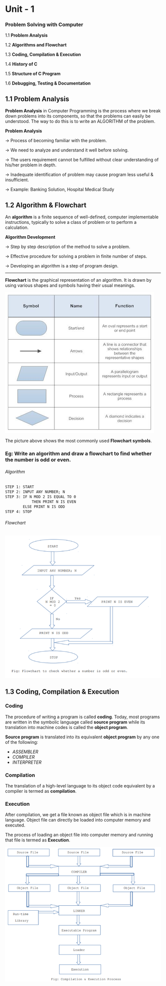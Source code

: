 # Unit - 1
### Problem Solving with Computer

1.1 **Problem Analysis**

1.2 **Algorithms and Flowchart**

1.3 **Coding, Compilation & Execution**

1.4 **History of C**

1.5 **Structure of C Program**

1.6 **Debugging, Testing & Documentation**

## 1.1 Problem Analysis

**Problem Analysis** in Computer Programming is the process where we break down problems into its components, so that the problems can easily be understood. The way to do this is to write an ALGORITHM of the problem.

 **Problem Analysis**

→ Process of becoming familiar with the problem.

→ We need to analyze and understand it well before solving.

→ The users requirement cannot be fulfilled without clear understanding of his/her 
  problem in depth. 

→ Inadequate identification of problem may cause program less useful & insufficient.

→ Example: Banking Solution, Hospital Medical Study

## 1.2 Algorithm & Flowchart

An **algorithm** is a finite sequence of well-defined, computer implementable instructions, typically to solve a class of problem or to perform a calculation.

**Algorithm Development**

→ Step by step description of the method to solve a problem.

→ Effective procedure for solving a problem in finite number of steps.

→ Developing an algorithm is a step of program design.

-----
**Flowchart** is the graphical representation of an algorithm. It is drawn by using various shapes and symbols having their usual meanings.

![Flowchart Symbols](./flowchart%20symbols.jpg?raw=true)

The picture above shows the most commonly used **Flowchart symbols**.


### Eg: Write an algorithm and draw a flowchart to find whether the number is odd or even.

###### Algorithm
```
STEP 1: START
STEP 2: INPUT ANY NUMBER; N
STEP 3: IF N MOD 2 IS EQUAL TO 0
            THEN PRINT N IS EVEN
        ELSE PRINT N IS ODD
STEP 4: STOP 
```
###### Flowchart
![Flowchart for Odd or Even](./odd-or-even.PNG?raw=true)

## 1.3 Coding, Compilation & Execution

### Coding
The procedure of writing a program is called **coding**. Today, most programs are written in the symbolic language called **source program** while its translation into machine codes is called the **object program**.

**Source program** is translated into its equivalent **object program** by any one of the following:
* *ASSEMBLER*
* *COMPILER*
* *INTERPRETER*

### Compilation
The translation of a high-level language to its object code equivalent by a compiler is termed as **compilation**.

### Execution
After compilation, we get a file known as object file which is in machine language. Object file can directly be loaded into computer memory and executed.

The process of loading an object file into computer memory and running that file is termed as **Execution**.

![Compilation And Execution Process](./compilation-and-execution-process.PNG?raw=true)


